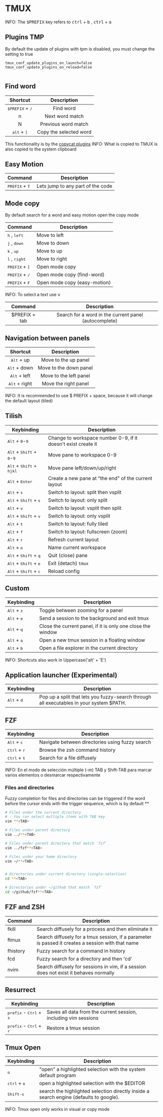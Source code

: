 # TMUX

INFO: The <kbd>$PREFIX</kbd> key refers to <kbd>ctrl</kbd> + <kbd>b</kbd> , <kbd>ctrl</kbd> + <kbd>a</kbd>

## Plugins TMP

By default the update of plugins with tpm is disabled, you must change the setting to true

```
tmux_conf_update_plugins_on_launch=false
tmux_conf_update_plugins_on_reload=false
 
```

## Find word

|   Shortcut  |       Description      |
|:-----------:|:----------------------:|
|  <kbd>$PREFIX</kbd> + <kbd>/</kbd> |        Find word       |
|      n      |     Next word match    |
|      N      |   Previous word match  |
|  <kbd>alt</kbd> + <kbd>]</kbd> | Copy the selected word |

This functionality is by the [copycat plugins](https://github.com/tmux-plugins/tmux-copycat)
INFO: What is copied to TMUX is also copied to the system clipboard

## Easy Motion

| Command    | Description                       |
|------------|-----------------------------------|
| <kbd>PREFIX</kbd> + <kbd>f</kbd> | Lets jump to any part of the code |

## Mode copy

By default search for a word and easy motion open the copy mode

| Command    | Description                  |
|------------|------------------------------|
| <kbd>h</kbd> , <kbd>left</kbd>   | Move to left   |
| <kbd>j</kbd> , <kbd>down</kbd>   | Move to down   |
| <kbd>k</kbd> , <kbd>up</kbd>     | Move to up     |
| <kbd>l</kbd> , <kbd>right</kbd> | Move to right   |
| <kbd>PREFIX</kbd> + <kbd>[</kbd> | Open mode copy               |
| <kbd>PREFIX</kbd> + <kbd>/</kbd> | Open mode copy (find-word)   |
| <kbd>PREFIX</kbd> + <kbd>F</kbd>  | Open mode copy (easy-motion) |

INFO: To select a text use <kbd>v</kbd>

|    Command    	|                      Description                      	|
|:-------------:	|:-----------------------------------------------------:	|
| $PREFIX + tab 	| Search for a word in the current panel (autocomplete) 	|


## Navigation between panels

|           Shortcut          |       Description      |
|:---------------------------:|:----------------------:|
|       <kbd>Alt</kbd> + up           |  Move to the up panel  |
|       <kbd>Alt</kbd> + down         | Move to the down panel |
|       <kbd>Alt</kbd> + left         | Move to the left panel |
|       <kbd>Alt</kbd> + right        |  Move the right panel  |

INFO: It is recommended to use $ PREFIX + space, because it will change the default layout (tiled)

## Tilish

| Keybinding | Description |
| ---------- | ----------- |
| <kbd>Alt</kbd> + <kbd>0</kbd>-<kbd>9</kbd> | Change to workspace number 0-9, if it doesn't exist create it |
| <kbd>Alt</kbd> + <kbd>Shift</kbd> + <kbd>0</kbd>-<kbd>9</kbd> | Move pane to workspace 0-9 |
| <kbd>Alt</kbd> + <kbd>Shift</kbd> + <kbd>h</kbd><kbd>j</kbd><kbd>k</kbd><kbd>l</kbd> | Move pane left/down/up/right |
| <kbd>Alt</kbd> + <kbd>Enter</kbd> | Create a new pane at "the end" of the current layout |
| <kbd>Alt</kbd> + <kbd>s</kbd> | Switch to layout: split then vsplit |
| <kbd>Alt</kbd> + <kbd>Shift</kbd> + <kbd>s</kbd> | Switch to layout: only split |
| <kbd>Alt</kbd> + <kbd>v</kbd> | Switch to layout: vsplit then split |
| <kbd>Alt</kbd> + <kbd>Shift</kbd> + <kbd>v</kbd> | Switch to layout: only vsplit |
| <kbd>Alt</kbd> + <kbd>t</kbd> | Switch to layout: fully tiled |
| <kbd>Alt</kbd> + <kbd>f</kbd> | Switch to layout: fullscreen (zoom) |
| <kbd>Alt</kbd> + <kbd>r</kbd> | Refresh current layout |
| <kbd>Alt</kbd> + <kbd>n</kbd> | Name current workspace |
| <kbd>Alt</kbd> + <kbd>Shift</kbd> + <kbd>q</kbd> | Quit (close) pane |
| <kbd>Alt</kbd> + <kbd>Shift</kbd> + <kbd>e</kbd> | Exit (detach) `tmux` |
| <kbd>Alt</kbd> + <kbd>Shift</kbd> + <kbd>c</kbd> | Reload config |

## Custom

| Keybinding | Description |
| ---------- | ----------- |
| <kbd>Alt</kbd> + <kbd>z</kbd> | Toggle between zooming for a panel |
| <kbd>Alt</kbd> + <kbd>e</kbd> | Send a session to the background and exit tmux |
| <kbd>Alt</kbd> + <kbd>q</kbd> | Close the current panel, if it is only one close the window |
| <kbd>Alt</kbd> + <kbd>a</kbd> | Open a new tmux session in a floating window |
| <kbd>Alt</kbd> + <kbd>b</kbd> | Open a file explorer in the current directory |

INFO: Shortcuts also work in Uppercase('alt' + 'E')

## Application launcher (Experimental)

| Keybinding | Description |
| ---------- | ----------- |
| <kbd>Alt</kbd> + <kbd>d</kbd> | Pop up a split that lets you fuzzy-search through all executables in your system $PATH. |

## FZF

| Keybinding | Description |
| ---------- | ----------- |
| <kbd>Alt</kbd> + <kbd>c</kbd> | Navigate between directories using fuzzy search |
| <kbd>Ctrl</kbd> + <kbd>r</kbd> | Browse the zsh command history |
| <kbd>Ctrl</kbd> + <kbd>t</kbd> | Search for a file diffusely |

INFO: En el modo de selección múltiple (-m) TAB y Shift-TAB para marcar varios elementos o desmarcar respectivamente

### Files and directories
Fuzzy completion for files and directories can be triggered if the word before the cursor ends with the trigger sequence, which is by default **


``` bash
# Files under the current directory
# - You can select multiple items with TAB key
vim **<TAB>

# Files under parent directory
vim ../**<TAB>

# Files under parent directory that match `fzf`
vim ../fzf**<TAB>

# Files under your home directory
vim ~/**<TAB>


# Directories under current directory (single-selection)
cd **<TAB>

# Directories under ~/github that match `fzf`
cd ~/github/fzf**<TAB>

```

## FZF and ZSH

| Command  | Description                                                                                       |
|----------|---------------------------------------------------------------------------------------------------|
| fkill    | Search diffusely for a process and then eliminate it                                              |
| ftmux    | Search diffusely for a tmux session, if a parameter is passed it creates a session with that name |
| fhistory | Fuzzy search for a command in history                                                             |
| fcd      | Fuzzy search for a directory and then 'cd'                                                        |
| nvim     | Search diffusely for sessions in vim, if a session does not exist it behaves normally             |

## Resurrect

| Keybinding      | Description                                                     |
|-----------------|-----------------------------------------------------------------|
| <kbd>prefix</kbd> - <kbd>Ctrl</kbd> + <kbd>s</kbd> | Saves all data from the current session, including vim sessions |
| <kbd>prefix</kbd> - <kbd>Ctrl</kbd> + <kbd>r</kbd> | Restore a tmux session                                          |

## Tmux Open

| Keybinding | Description                                                                            |
|---------|----------------------------------------------------------------------------------------|
|   <kbd>o</kbd>       | "open" a highlighted selection with the system default program                         |
|  <kbd>ctrl</kbd> + <kbd>o</kbd>      | open a highlighted selection with the $EDITOR                                          |
| <kbd>Shift-s</kbd> | search the highlighted selection directly inside a search engine (defaults to google). |
 
INFO: Tmux open only works in visual or copy mode
